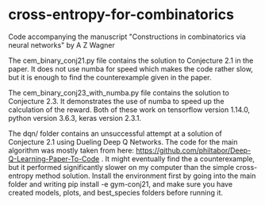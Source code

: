 # cross-entropy-for-combinatorics
Code accompanying the manuscript "Constructions in combinatorics via neural networks" by A Z Wagner

The cem_binary_conj21.py file contains the solution to Conjecture 2.1 in the paper. It does not use numba for speed which makes the code rather slow, but it is enough to find the counterexample given in the paper.

The cem_binary_conj23_with_numba.py file contains the solution to Conjecture 2.3. It demonstrates the use of numba to speed up the calculation of the reward. Both of these work on tensorflow version 1.14.0, python version 3.6.3, keras version 2.3.1.

The dqn/ folder contains an unsuccessful attempt at a solution of Conjecture 2.1 using Dueling Deep Q Networks. The code for the main algorithm was mostly taken from here: https://github.com/philtabor/Deep-Q-Learning-Paper-To-Code . It might eventually find the a counterexample, but it performed significantly slower on my computer than the simple cross-entropy method solution. Install the environment first by going into the main folder and writing pip install -e gym-conj21, and make sure you have created models, plots, and best_species folders before running it.
